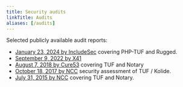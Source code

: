```yaml
---
title: Security audits
linkTitle: Audits
aliases: [/audits]
---
```


Selected publicly available audit reports:

- [January 23, 2024 by IncludeSec](https://ostif.org/wp-content/uploads/2024/01/OSTIF-2023-Q3-PHP-TUF-Multi-Final-Report-Updated-v2.pdf)
  covering PHP-TUF and Rugged.
- [September 9, 2022 by X41](/audits/x41-python-tuf-audit-2022-09-09.pdf)
- [August 7, 2018 by Cure53](https://github.com/theupdateframework/notary/blob/master/docs/resources/cure53_tuf_notary_audit_2018_08_07.pdf)
  covering TUF and Notary
- [October 18, 2017 by NCC](https://www.nccgroup.trust/globalassets/our-research/us/public-reports/2017/ncc-group-kolide-the-update-framework-security-assessment.pdf)
  security assessment of TUF / Kolide.
- [July 31, 2015 by NCC](https://github.com/theupdateframework/notary/blob/master/docs/resources/ncc_docker_notary_audit_2015_07_31.pdf)
  covering TUF and Notary.
